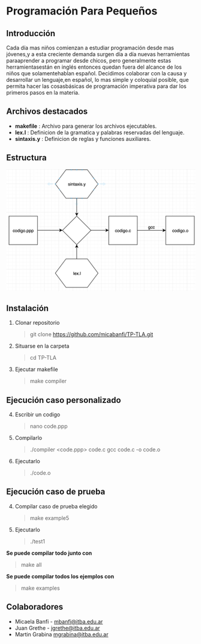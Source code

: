 # Programación Para Pequeños
## Introducción
Cada día mas niños comienzan a estudiar programación desde mas jóvenes,y  a  esta  creciente  demanda  surgen  día  a  día  nuevas  herramientas  paraaprender a programar desde chicos, pero generalmente estas herramientasestán en inglés entonces quedan fuera del alcance de los niños que solamentehablan español. Decidimos colaborar con la causa y desarrollar un lenguaje,en español, lo mas simple y coloquial posible, que permita hacer las cosasbásicas de programación imperativa para dar los primeros pasos en la materia.

## Archivos destacados
- **makefile** : Archivo para generar los archivos ejecutables.
- **lex.l** : Definicion de la gramatica y palabras reservadas del lenguaje.
- **sintaxis.y** : Definicion de reglas y funciones auxiliares.

## Estructura
![alt text](https://github.com/micabanfi/TP-TLA/blob/master/diagram?raw=true)

## Instalación
1. Clonar repositorio
	>git clone https://github.com/micabanfi/TP-TLA.git
2. Situarse en la carpeta
	> cd TP-TLA
4. Ejecutar makefile
	> make compiler
## Ejecución caso personalizado
4. Escribir un codigo
	>nano code.ppp
5. Compilarlo
	>./compiler <code.ppp> code.c
	gcc code.c -o code.o
6. Ejecutarlo
	> ./code.o

## Ejecución caso de prueba
4. Compilar caso de prueba elegido
	>make example5
5. Ejecutarlo
	>./test1

**Se puede compilar todo junto con**
> make all

**Se puede compilar todos los ejemplos con**
> make examples

## Colaboradores
- Micaela Banfi - mbanfi@itba.edu.ar
- Juan Grethe - jgrethe@itba.edu.ar
- Martin Grabina mgrabina@itba.edu.ar
